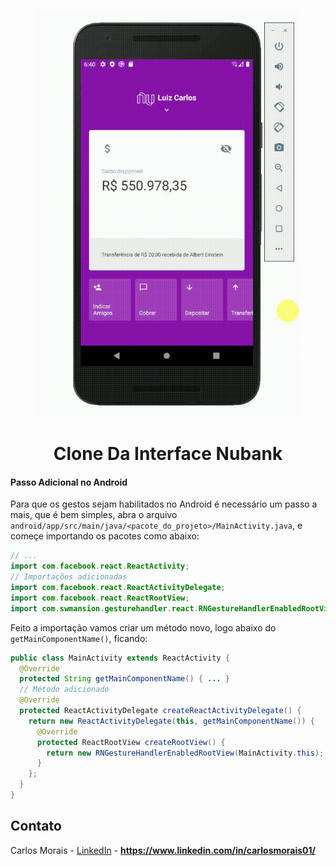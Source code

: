 </br>
<p align="center">
  <a href="https://www.youtube.com/watch?v=ENWGf4FKtqw" target=_blank>
    <img src="src/assets/gif.gif" alt="Logo" height=650>
  </a>
  </br>
  <h1 align="center">Clone Da Interface Nubank</h1>
</p>

#### Passo Adicional no Android

Para que os gestos sejam habilitados no Android é necessário um passo a mais, que é bem simples, abra o arquivo `android/app/src/main/java/<pacote_do_projeto>/MainActivity.java`, e começe importando os pacotes como abaixo:

```java
// ...
import com.facebook.react.ReactActivity;
// Importações adicionadas
import com.facebook.react.ReactActivityDelegate;
import com.facebook.react.ReactRootView;
import com.swmansion.gesturehandler.react.RNGestureHandlerEnabledRootView;
```

Feito a importação vamos criar um método novo, logo abaixo do `getMainComponentName()`, ficando:

```java
public class MainActivity extends ReactActivity {
  @Override
  protected String getMainComponentName() { ... }
  // Método adicionado
  @Override
  protected ReactActivityDelegate createReactActivityDelegate() {
    return new ReactActivityDelegate(this, getMainComponentName()) {
      @Override
      protected ReactRootView createRootView() {
        return new RNGestureHandlerEnabledRootView(MainActivity.this);
      }
    };
  }
}
```

<!-- CONTACT -->

## Contato

Carlos Morais - [LinkedIn](https://www.linkedin.com/in/carlosmorais01) - **https://www.linkedin.com/in/carlosmorais01/**
